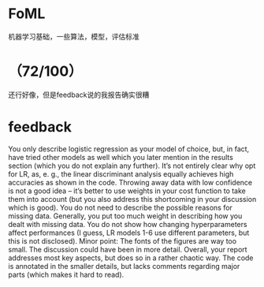 # FoML
机器学习基础，一些算法，模型，评估标准
# （72/100）
还行好像，但是feedback说的我报告确实很糟
# feedback
You only describe logistic regression as your model of choice, but, in fact, have tried other models as well which you later mention in the results section (which you do not explain any further). It’s not entirely clear why opt for LR, as, e. g., the linear discriminant analysis equally achieves high accuracies as shown in the code. Throwing away data with low confidence is not a good idea – it’s better to use weights in your cost function to take them into account (but you also address this shortcoming in your discussion which is good). You do not need to describe the possible reasons for missing data. Generally, you put too much weight in describing how you dealt with missing data. You do not show how changing hyperparameters affect performances (I guess, LR models 1-6 use different parameters, but this is not disclosed). Minor point: The fonts of the figures are way too small. The discussion could have been in more detail. Overall, your report addresses most key aspects, but does so in a rather chaotic way. The code is annotated in the smaller details, but lacks comments regarding major parts (which makes it hard to read).
